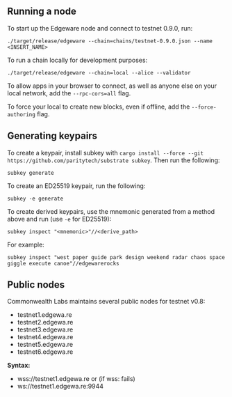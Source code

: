 ## Running a node

To start up the Edgeware node and connect to testnet 0.9.0, run:
```
./target/release/edgeware --chain=chains/testnet-0.9.0.json --name <INSERT_NAME>
```

To run a chain locally for development purposes:
```
./target/release/edgeware --chain=local --alice --validator
```

To allow apps in your browser to connect, as well as anyone else on your local network, add the `--rpc-cors=all` flag.

To force your local to create new blocks, even if offline, add the `--force-authoring` flag.

## Generating keypairs

To create a keypair, install subkey with `cargo install --force --git https://github.com/paritytech/substrate subkey`. Then run the following:
```
subkey generate
```
To create an ED25519 keypair, run the following:
```
subkey -e generate
```
To create derived keypairs, use the mnemonic generated from a method above and run (use `-e` for ED25519):
```
subkey inspect "<mnemonic>"//<derive_path>
```
For example:
```
subkey inspect "west paper guide park design weekend radar chaos space giggle execute canoe"//edgewarerocks
```

## Public nodes

Commonwealth Labs maintains several public nodes for testnet v0.8:
* testnet1.edgewa.re
* testnet2.edgewa.re
* testnet3.edgewa.re
* testnet4.edgewa.re
* testnet5.edgewa.re
* testnet6.edgewa.re

**Syntax:**
* wss://testnet1.edgewa.re
 or (if wss: fails)
* ws://testnet1.edgewa.re:9944



